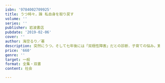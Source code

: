 ```yaml
---
isbn: '9784002709925'
title: うつ時々，躁 私自身を取り戻す
volume: ''
series: ''
publisher: 岩波書店
pubdate: '2019-02-06'
cover: ''
author: 海空るり／著
description: 突然にうつ，そして七年後には「双極性障害」だとの診断．子育ての悩み，寛解に向けての日々を綴る．
price: '660'
genre: ''
target: 一般
format: 全集・双書
content: 社会

---
```

